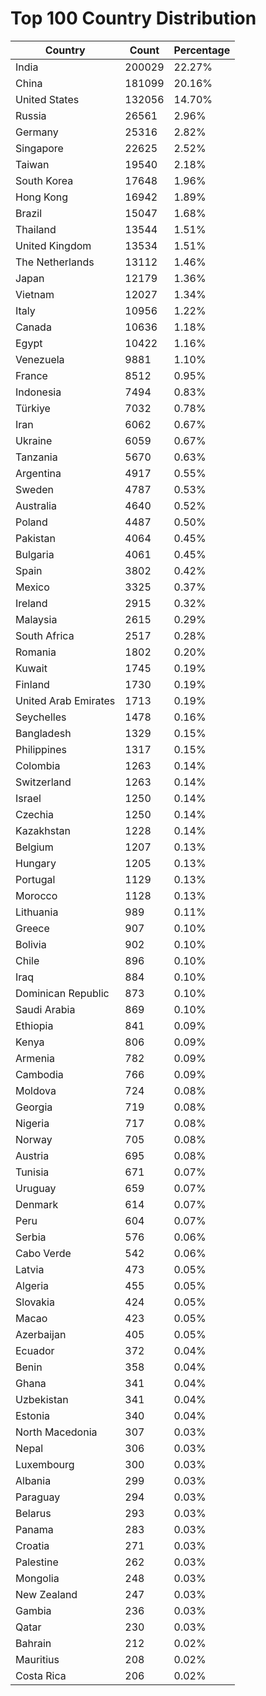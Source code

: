 # Top 100 Country Distribution
| Country | Count | Percentage |
|----|----|----|
| India | 200029 | 22.27% |
| China | 181099 | 20.16% |
| United States | 132056 | 14.70% |
| Russia | 26561 | 2.96% |
| Germany | 25316 | 2.82% |
| Singapore | 22625 | 2.52% |
| Taiwan | 19540 | 2.18% |
| South Korea | 17648 | 1.96% |
| Hong Kong | 16942 | 1.89% |
| Brazil | 15047 | 1.68% |
| Thailand | 13544 | 1.51% |
| United Kingdom | 13534 | 1.51% |
| The Netherlands | 13112 | 1.46% |
| Japan | 12179 | 1.36% |
| Vietnam | 12027 | 1.34% |
| Italy | 10956 | 1.22% |
| Canada | 10636 | 1.18% |
| Egypt | 10422 | 1.16% |
| Venezuela | 9881 | 1.10% |
| France | 8512 | 0.95% |
| Indonesia | 7494 | 0.83% |
| Türkiye | 7032 | 0.78% |
| Iran | 6062 | 0.67% |
| Ukraine | 6059 | 0.67% |
| Tanzania | 5670 | 0.63% |
| Argentina | 4917 | 0.55% |
| Sweden | 4787 | 0.53% |
| Australia | 4640 | 0.52% |
| Poland | 4487 | 0.50% |
| Pakistan | 4064 | 0.45% |
| Bulgaria | 4061 | 0.45% |
| Spain | 3802 | 0.42% |
| Mexico | 3325 | 0.37% |
| Ireland | 2915 | 0.32% |
| Malaysia | 2615 | 0.29% |
| South Africa | 2517 | 0.28% |
| Romania | 1802 | 0.20% |
| Kuwait | 1745 | 0.19% |
| Finland | 1730 | 0.19% |
| United Arab Emirates | 1713 | 0.19% |
| Seychelles | 1478 | 0.16% |
| Bangladesh | 1329 | 0.15% |
| Philippines | 1317 | 0.15% |
| Colombia | 1263 | 0.14% |
| Switzerland | 1263 | 0.14% |
| Israel | 1250 | 0.14% |
| Czechia | 1250 | 0.14% |
| Kazakhstan | 1228 | 0.14% |
| Belgium | 1207 | 0.13% |
| Hungary | 1205 | 0.13% |
| Portugal | 1129 | 0.13% |
| Morocco | 1128 | 0.13% |
| Lithuania | 989 | 0.11% |
| Greece | 907 | 0.10% |
| Bolivia | 902 | 0.10% |
| Chile | 896 | 0.10% |
| Iraq | 884 | 0.10% |
| Dominican Republic | 873 | 0.10% |
| Saudi Arabia | 869 | 0.10% |
| Ethiopia | 841 | 0.09% |
| Kenya | 806 | 0.09% |
| Armenia | 782 | 0.09% |
| Cambodia | 766 | 0.09% |
| Moldova | 724 | 0.08% |
| Georgia | 719 | 0.08% |
| Nigeria | 717 | 0.08% |
| Norway | 705 | 0.08% |
| Austria | 695 | 0.08% |
| Tunisia | 671 | 0.07% |
| Uruguay | 659 | 0.07% |
| Denmark | 614 | 0.07% |
| Peru | 604 | 0.07% |
| Serbia | 576 | 0.06% |
| Cabo Verde | 542 | 0.06% |
| Latvia | 473 | 0.05% |
| Algeria | 455 | 0.05% |
| Slovakia | 424 | 0.05% |
| Macao | 423 | 0.05% |
| Azerbaijan | 405 | 0.05% |
| Ecuador | 372 | 0.04% |
| Benin | 358 | 0.04% |
| Ghana | 341 | 0.04% |
| Uzbekistan | 341 | 0.04% |
| Estonia | 340 | 0.04% |
| North Macedonia | 307 | 0.03% |
| Nepal | 306 | 0.03% |
| Luxembourg | 300 | 0.03% |
| Albania | 299 | 0.03% |
| Paraguay | 294 | 0.03% |
| Belarus | 293 | 0.03% |
| Panama | 283 | 0.03% |
| Croatia | 271 | 0.03% |
| Palestine | 262 | 0.03% |
| Mongolia | 248 | 0.03% |
| New Zealand | 247 | 0.03% |
| Gambia | 236 | 0.03% |
| Qatar | 230 | 0.03% |
| Bahrain | 212 | 0.02% |
| Mauritius | 208 | 0.02% |
| Costa Rica | 206 | 0.02% |
